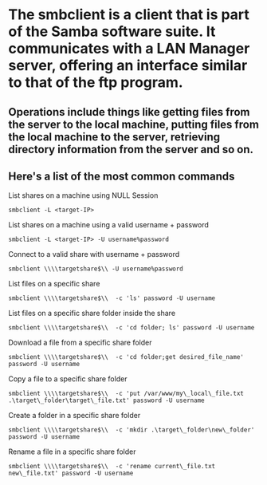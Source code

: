 # The smbclient is a client that is part of the Samba software suite. It communicates with a LAN Manager server, offering an interface similar to that of the ftp program. 

## Operations include things like getting files from the server to the local machine, putting files from the local machine to the server, retrieving directory information from the server and so on.

## Here's a list of the most common commands


List shares on a machine using NULL Session

    smbclient -L <target-IP>
  
List shares on a machine using a valid username + password

    smbclient -L <target-IP> -U username%password
    
Connect to a valid share with username + password

    smbclient \\\\targetshare$\\ -U username%password
    
List files on a specific share

    smbclient \\\\targetshare$\\  -c 'ls' password -U username
    
List files on a specific share folder inside the share

    smbclient \\\\targetshare$\\  -c 'cd folder; ls' password -U username
    
Download a file from a specific share folder

    smbclient \\\\targetshare$\\  -c 'cd folder;get desired_file_name' password -U username
    
Copy a file to a specific share folder

    smbclient \\\\targetshare$\\  -c 'put /var/www/my\_local\_file.txt .\target\_folder\target\_file.txt' password -U username

Create a folder in a specific share folder

    smbclient \\\\targetshare$\\  -c 'mkdir .\target\_folder\new\_folder' password -U username

Rename a file in a specific share folder

    smbclient \\\\targetshare$\\  -c 'rename current\_file.txt new\_file.txt' password -U username


    
